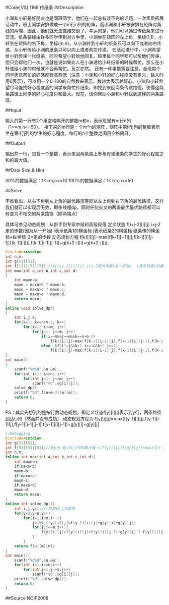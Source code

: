 #Code[VS] 1169 传纸条
##Description

小渊和小轩是好朋友也是同班同学，他们在一起总有谈不完的话题。一次素质拓展活动中，班上同学安排做成一个m行n列的矩阵，而小渊和小轩被安排在矩阵对角线的两端，因此，他们就无法直接交谈了。幸运的是，他们可以通过传纸条来进行交流。纸条要经由许多同学传到对方手里，小渊坐在矩阵的左上角，坐标(1,1)，小轩坐在矩阵的右下角，坐标(m,n)。从小渊传到小轩的纸条只可以向下或者向右传递，从小轩传给小渊的纸条只可以向上或者向左传递。
在活动进行中，小渊希望给小轩传递一张纸条，同时希望小轩给他回复。班里每个同学都可以帮他们传递，但只会帮他们一次，也就是说如果此人在小渊递给小轩纸条的时候帮忙，那么在小轩递给小渊的时候就不会再帮忙。反之亦然。
还有一件事情需要注意，全班每个同学愿意帮忙的好感度有高有低（注意：小渊和小轩的好心程度没有定义，输入时用0表示），可以用一个0-100的自然数来表示，数越大表示越好心。小渊和小轩希望尽可能找好心程度高的同学来帮忙传纸条，即找到来回两条传递路径，使得这两条路径上同学的好心程度只和最大。现在，请你帮助小渊和小轩找到这样的两条路径。

##Input

输入的第一行有2个用空格隔开的整数m和n，表示班里有m行n列（1<=m,n<=50）。
接下来的m行是一个m*n的矩阵，矩阵中第i行j列的整数表示坐在第i行j列的学生的好心程度。每行的n个整数之间用空格隔开。

##Output

输出共一行，包含一个整数，表示来回两条路上参与传递纸条的学生的好心程度之和的最大值。

##Data Size & Hint

30%的数据满足：1<=m,n<=10
100%的数据满足：1<=m,n<=50

##Solve

不难看出，从右下角到左上角的最优路径等同从左上角到右下角的最优路径，这样我们就可以实现后无效，即多线程dp，同时任何交叉的两条最优最优路径都可以转变为不相交的两条路径（除两端点）
 
具体可参见动态规划：从新手到专家中级和高级段落
定义状态 f[i+j-2][i][j] i+j-2走的步数(因为从一开始) i表示纸条1的横坐标 j表示纸条2的横坐标 纸条传的横坐标+纵坐标-2=走的步数
动态规划方程
f[k][i][j]=max(f[k-1][i-1][j],f[k-1][i][j-1],f[k-1][i][j],f[k-1][i-1][j-1])+g[k+2-i][i]+g[k+2-j][j];

```cpp
#include<cstdio>
int n,m;
int g[51][51];
int f[111][51][51];//f[i+j-2][i][j] i+j-2走的步数(从一开始)  i表示纸条1的横坐标 j表示纸条2的横坐标 纸条传的横坐标+纵坐标-2=走的步数
int max(int a,int b,int c,int d)
{
    int maxn=a;
    maxn = maxn>b ? maxn:b;
    maxn = maxn>c ? maxn:c;
    maxn = maxn>d ? maxn:d;
    return maxn;
}
inline void solve_dp()
{
    int i,j,k;
    for(k=1; k<=n+m-2; k++)
        for(i=1; i<=m; i++)
            for(j=1; j<=m; j++)
                if(i==m&&j==m&&k==n+m-2)
                    f[k][i][j]=max(f[k-1][i-1][j],f[k-1][i][j-1],f[k-1][i][j],f[k-1][i-1][j-1])+g[k+2-i][i]+g[k+2-j][j];
                else  if(i!=j&&k+2-i>=1&&k+2-j>=1)
                    f[k][i][j]=max(f[k-1][i-1][j],f[k-1][i][j-1],f[k-1][i][j],f[k-1][i-1][j-1])+g[k+2-i][i]+g[k+2-j][j];
}
int main()
{
    scanf("%d%d",&n,&m);
    for(int i=1; i<=n; i++)
        for(int j=1; j<=m; j++)
            scanf("%d",&g[i][j]);
    solve_dp();
    printf("%d",f[n+m-2][m][m]);
    return 0;
}
```

PS：其实先想到的是按行数动态规划，即定义状态f[y][i][j]表示到y行，两条路径到达i,j列（然而并没有成功）
动态规划方程为
f[y][i][j]=max(f[y-1][i][j],f[y-1][i-1][j],f[y-1][i-1][j-1],f[y-1][i][j-1])+g[y][i]+g[y][j]
```cpp
//Debugging
#include<cstdio>
int g[51][51];
int f[51][51][51];//到y行,到i列,j列的最大值 //f[y][i][j]=g[i][j]+max(f[i-1][j],f[i][j-1])
int n,m;
inline int max(int a,int b,int c,int d){
	int maxn=a;
	if(maxn<b)
	maxn=b;
	if(maxn<c)
	maxn=c;
	if(maxn<d)
	maxn=d;
	return maxn;
}
inline int solve_dp(){
	int i,j,y=1;//i左路径,j右路径
	for(y=2;y<n;y++)
		for(i=1;i<m;i++){
			j=i+1,f[y][i][j]=f[y-1][i][j]+g[y][i]+g[y][j];
			for(j;j<=m;j++){
				f[y][i][j]=f[y][i][j]>f[y][i][j-1]+g[y][j] ? f[y][i][j]:f[y][i][j-1]+g[y][j];
			}
		}
	return f[n][m][m];
}
int main(){
	scanf("%d%d",&n,&m);
	for(int i=1;i<=n;i++)
		for(int j=1;j<=m;j++)
			scanf("%d",&g[i][j]);
	printf("%d",solve_dp());
	return 0;
}
```
##Source
NOIP2008